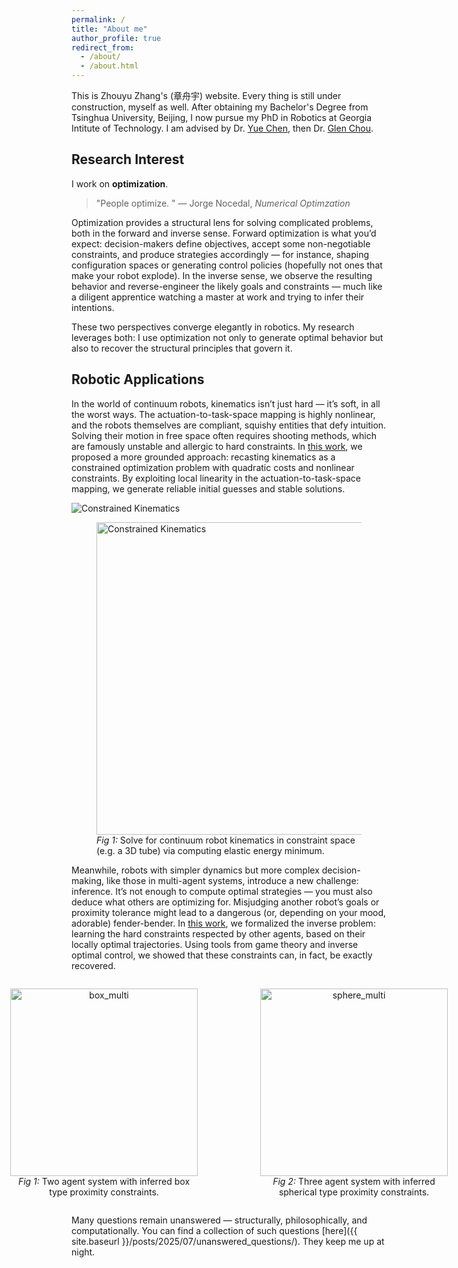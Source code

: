 ```yaml
---
permalink: /
title: "About me"
author_profile: true
redirect_from: 
  - /about/
  - /about.html
---
```


This is Zhouyu Zhang's (章舟宇) website. Every thing is still under construction, myself as well. After obtaining my Bachelor's Degree from Tsinghua University, Beijing, I now pursue my PhD in Robotics at Georgia Intitute of Technology. I am advised by Dr. [Yue Chen](https://sites.google.com/view/bm2lab), then Dr. [Glen Chou](https://glenchou.github.io/).

Research Interest
------
I work on **optimization**.

> "People optimize. "
> — Jorge Nocedal, *Numerical Optimzation*

Optimization provides a structural lens for solving complicated problems, both in the forward and inverse sense. Forward optimization is what you’d expect: decision-makers define objectives, accept some non-negotiable constraints, and produce strategies accordingly — for instance, shaping configuration spaces or generating control policies (hopefully not ones that make your robot explode). In the inverse sense, we observe the resulting behavior and reverse-engineer the likely goals and constraints — much like a diligent apprentice watching a master at work and trying to infer their intentions.

These two perspectives converge elegantly in robotics. My research leverages both: I use optimization not only to generate optimal behavior but also to recover the structural principles that govern it.

Robotic Applications
------
In the world of continuum robots, kinematics isn’t just hard — it’s soft, in all the worst ways. The actuation-to-task-space mapping is highly nonlinear, and the robots themselves are compliant, squishy entities that defy intuition. Solving their motion in free space often requires shooting methods, which are famously unstable and allergic to hard constraints. In [this work](https://arxiv.org/pdf/2308.10770), we proposed a more grounded approach: recasting kinematics as a constrained optimization problem with quadratic costs and nonlinear constraints. By exploiting local linearity in the actuation-to-task-space mapping, we generate reliable initial guesses and stable solutions.

![Constrained Kinematics](https://zhangzdd.github.io/zzy_webpage/images/CTR_paper_figure.png)

<figure>
  <img src="https://zhangzdd.github.io/zzy_webpage/images/CTR_paper_figure.png" alt="Constrained Kinematics" width="500">
  <figcaption><em>Fig 1:</em> Solve for continuum robot kinematics in constraint space (e.g. a 3D tube) via computing elastic energy minimum.</figcaption>
</figure>
<!-- For robots that have simpler dynamics but greater decision space, like the scenario in multi-agent systems, inverse inference of goals & constraints are usually as important as generating optimal control policies, as the latter will require some level of knowledge of the former. You do not want to miscalculate other robots' intentions and proximity tolerance, otherwise we will have a scary (or cute) car crash. In [this work](https://iscicra25.github.io/papers/2025-Zhang-15_Constraint_Learning_in_Mult.pdf), we studied how one can formally infer the hard constraints that are well-respected by others in the multi-agent systems, from locally optimal trajectories demonstrated. Through the lens of game theory and inverse optimal control, the hard constraints can be exactly recovered. -->

Meanwhile, robots with simpler dynamics but more complex decision-making, like those in multi-agent systems, introduce a new challenge: inference. It’s not enough to compute optimal strategies — you must also deduce what others are optimizing for. Misjudging another robot’s goals or proximity tolerance might lead to a dangerous (or, depending on your mood, adorable) fender-bender. In [this work](https://iscicra25.github.io/papers/2025-Zhang-15_Constraint_Learning_in_Mult.pdf), we formalized the inverse problem: learning the hard constraints respected by other agents, based on their locally optimal trajectories. Using tools from game theory and inverse optimal control, we showed that these constraints can, in fact, be exactly recovered.

<!-- <div style="display: flex; gap: 10px; justify-content: center;">
  <img src="https://zhangzdd.github.io/zzy_webpage/images/multi_agent_box_trajectory" alt="box_multi" style="width: 45%;">
  <img src="https://zhangzdd.github.io/zzy_webpage/images/multi_agent_sphere_trajectory" alt="sphere_multi" style="width: 45%;">
</div> -->
<div style="display: flex; gap: 20px; justify-content: center;">
  <figure style="text-align: center;">
    <img src="https://zhangzdd.github.io/zzy_webpage/images/multi_agent_box_trajectory.gif" alt="box_multi" style="width: 300px;">
    <figcaption><em>Fig 1:</em> Two agent system with inferred box type proximity constraints.</figcaption>
  </figure>
  <figure style="text-align: center;">
    <img src="https://zhangzdd.github.io/zzy_webpage/images/multi_agent_sphere_trajectory.gif" alt="sphere_multi" style="width: 300px;">
    <figcaption><em>Fig 2:</em> Three agent system with inferred spherical type proximity constraints.</figcaption>
  </figure>
</div>


<!-- Nevertheless, many questions lie answered in front of my path. Check this [post](/posts/2025/07/unanswered_questions/) for the thinking I am current having. -->

Many questions remain unanswered — structurally, philosophically, and computationally. You can find a collection of such questions [here]({{ site.baseurl }}/posts/2025/07/unanswered_questions/). They keep me up at night.